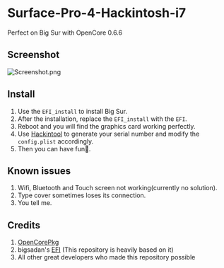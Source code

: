 # Surface-Pro-4-Hackintosh-i7
Perfect on Big Sur with OpenCore 0.6.6

## Screenshot
![Screenshot.png](https://i.loli.net/2021/03/01/rl3wKQqIDRtkSY8.png)

## Install
1. Use the `EFI_install` to install Big Sur.
2. After the installation, replace the `EFI_install` with the `EFI`.
3. Reboot and you will find the graphics card working perfectly.
4. Use [Hackintool](https://github.com/headkaze/Hackintool) to generate your serial number and modify the `config.plist` accordingly.
5. Then you can have fun🤩.

## Known issues
1. Wifi, Bluetooth and Touch screen not working(currently no solution).
2. Type cover sometimes loses its connection.
3. You tell me.

## Credits
1. [OpenCorePkg](https://github.com/acidanthera/OpenCorePkg)
2. bigsadan's [EFI](https://github.com/bigsadan/surface-pro-4-hackintosh) (This repository is heavily based on it)
3. All other great developers who made this repository possible
